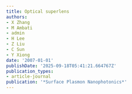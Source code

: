 ```yaml
---
title: Optical superlens
authors:
- X Zhang
- M Ambati
- admin
- H Lee
- Z Liu
- C Sun
- Y Xiong
date: '2007-01-01'
publishDate: '2025-09-18T05:41:21.664767Z'
publication_types:
- article-journal
publication: '*Surface Plasmon Nanophotonics*'
---
```

